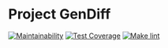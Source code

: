 # Project GenDiff
[![Maintainability](https://api.codeclimate.com/v1/badges/bb697e193ad65ef3e77f/maintainability)](https://codeclimate.com/github/AntonLettuce/backend-project-lvl2/maintainability)
[![Test Coverage](https://api.codeclimate.com/v1/badges/bb697e193ad65ef3e77f/test_coverage)](https://codeclimate.com/github/AntonLettuce/backend-project-lvl2/test_coverage)
[![Make lint](https://github.com/AntonLettuce/backend-project-lvl1/workflows/lint/badge.svg)](https://github.com//AntonLettuce/backend-project-lvl1/actions)